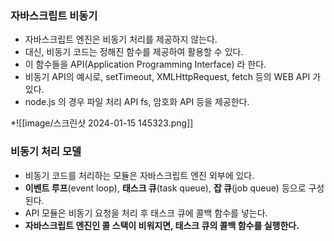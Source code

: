 ### 자바스크립트 비동기
* 자바스크립트 엔진은 비동기 처리를 제공하지 않는다.
* 대신, 비동기 코드는 정해진 함수를 제공하여 활용할 수 있다.
* 이 함수들을 API(Application Programming Interface) 라 한다.
* 비동기 API의 예시로, setTimeout, XMLHttpRequest, fetch 등의 WEB API 가 있다.
* node.js 의 경우 파일 처리 API fs, 암호화 API 등을 제공한다.

*![[image/스크린샷 2024-01-15 145323.png]]

### 비동기 처리 모델
* 비동기 코드를 처리하는 모듈은 자바스크립트 엔진 외부에 있다.
* **이벤트 루프**(event loop), **태스크 큐**(task queue), **잡 큐**(job queue) 등으로 구성된다.
* API 모듈은 비동기 요청을 처리 후 태스크 큐에 콜백 함수를 넣는다.
* **자바스크립트 엔진인 콜 스택이 비워지면, 태스크 큐의 콜백 함수를 실행한다.**
